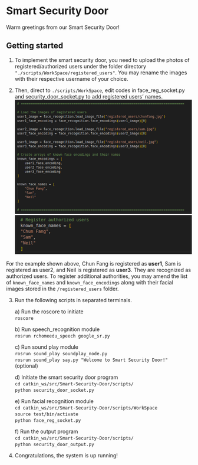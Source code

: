 # Smart Security Door
Warm greetings from our Smart Security Door!

## Getting started
1) To implement the smart security door, you need to upload the photos of registered/authorized users under the folder directory `"./scripts/WorkSpace/registered_users"`. You may rename the images with their respective username of your choice.  

2) Then, direct to `./scripts/WorkSpace`, edit codes in face_reg_socket.py and security_door_socket.py to add registered users’ names.  
![add registered users1](./scripts/samples/add_registered_users_code1.png)
![add registered users2](./scripts/samples/add_registered_users_code2.png)
  
For the example shown above, Chun Fang is registered as **user1**, Sam is registered as user2, and Neil is registered as **user3**. They are recognized as authorized users. To register additional authorities, you may amend the list of `known_face_names` and `known_face_encodings` along with their facial images stored in the `/registered_users` folder.  

3) Run the following scripts in separated terminals.  
  
    a) Run the roscore to initiate  
        `roscore`  

    b) Run speech_recognition module  
        `rosrun rchomeedu_speech google_sr.py`  

    c) Run sound play module  
        `rosrun sound_play soundplay_node.py`  
        `rosrun sound_play say.py "Welcome to Smart Security Door!"` (optional)  

    d) Initiate the smart security door program  
        `cd catkin_ws/src/Smart-Security-Door/scripts/`  
        `python security_door_socket.py`  

    e) Run facial recognition module  
        `cd catkin_ws/src/Smart-Security-Door/scripts/WorkSpace`  
        `source test/bin/activate`  
        `python face_reg_socket.py`  

    f) Run the output program  
        `cd catkin_ws/src/Smart-Security-Door/scripts/`  
        `python security_door_output.py`  

4. Congratulations, the system is up running!